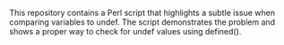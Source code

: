 This repository contains a Perl script that highlights a subtle issue when comparing variables to undef. The script demonstrates the problem and shows a proper way to check for undef values using defined().